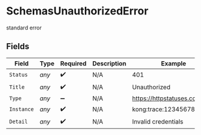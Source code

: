 # SchemasUnauthorizedError

standard error


## Fields

| Field                        | Type                         | Required                     | Description                  | Example                      |
| ---------------------------- | ---------------------------- | ---------------------------- | ---------------------------- | ---------------------------- |
| `Status`                     | *any*                        | :heavy_check_mark:           | N/A                          | 401                          |
| `Title`                      | *any*                        | :heavy_check_mark:           | N/A                          | Unauthorized                 |
| `Type`                       | *any*                        | :heavy_minus_sign:           | N/A                          | https://httpstatuses.com/401 |
| `Instance`                   | *any*                        | :heavy_check_mark:           | N/A                          | kong:trace:1234567890        |
| `Detail`                     | *any*                        | :heavy_check_mark:           | N/A                          | Invalid credentials          |
